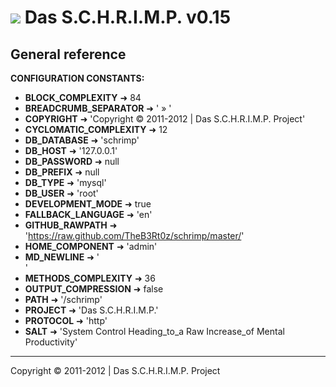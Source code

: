 ![](https://raw.github.com/TheB3Rt0z/schrimp/master/.inc/img/schrimp_favicon_md.ico "") Das S.C.H.R.I.M.P. v0.15   
================================================================================================================   
   
   
   
General reference   
-----------------   
   
   
**CONFIGURATION CONSTANTS:**   
   
- **BLOCK_COMPLEXITY** &#10140; 84
- **BREADCRUMB_SEPARATOR** &#10140; ' &raquo; '
- **COPYRIGHT** &#10140; 'Copyright © 2011-2012 | Das S.C.H.R.I.M.P. Project'
- **CYCLOMATIC_COMPLEXITY** &#10140; 12
- **DB_DATABASE** &#10140; 'schrimp'
- **DB_HOST** &#10140; '127.0.0.1'
- **DB_PASSWORD** &#10140; null
- **DB_PREFIX** &#10140; null
- **DB_TYPE** &#10140; 'mysql'
- **DB_USER** &#10140; 'root'
- **DEVELOPMENT_MODE** &#10140; true
- **FALLBACK_LANGUAGE** &#10140; 'en'
- **GITHUB_RAWPATH** &#10140; 'https://raw.github.com/TheB3Rt0z/schrimp/master/'
- **HOME_COMPONENT** &#10140; 'admin'
- **MD_NEWLINE** &#10140; '   
'
- **METHODS_COMPLEXITY** &#10140; 36
- **OUTPUT_COMPRESSION** &#10140; false
- **PATH** &#10140; '/schrimp'
- **PROJECT** &#10140; 'Das S.C.H.R.I.M.P.'
- **PROTOCOL** &#10140; 'http'
- **SALT** &#10140; 'System Control Heading_to_a Raw Increase_of Mental Productivity'
   
***   
   





Copyright © 2011-2012 | Das S.C.H.R.I.M.P. Project   
